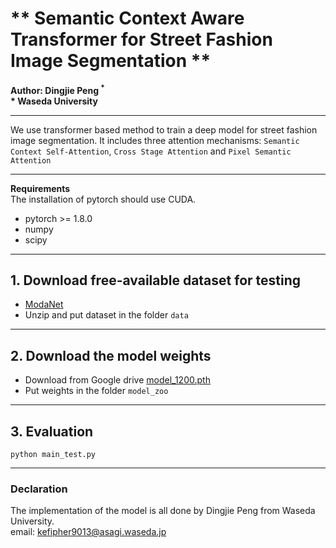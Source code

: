 # ** Semantic Context Aware Transformer for Street Fashion Image Segmentation **  
**Author: Dingjie Peng $^*$**     
**$*$ Waseda University**
* * *

We use transformer based method to train a deep model for street fashion image segmentation. 
It includes three attention mechanisms: `Semantic Context Self-Attention`, `Cross Stage Attention` and `Pixel Semantic Attention`
* * *
**Requirements**  
The installation of pytorch should use CUDA.
- pytorch >= 1.8.0  
- numpy  
- scipy  
* * *
## 1. Download free-available dataset for testing
- [ModaNet]() 
- Unzip and put dataset in the folder `data`
* * *
## 2. Download the model weights
- Download from Google drive [model_1200.pth]()
- Put weights in the folder `model_zoo`
* * *
## 3. Evaluation
`python main_test.py`  
* * *
### Declaration
The implementation of the model is all done by Dingjie Peng from Waseda University.  
email: [kefipher9013@asagi.waseda.jp](kefipher9013@asagi.waseda.jp)
